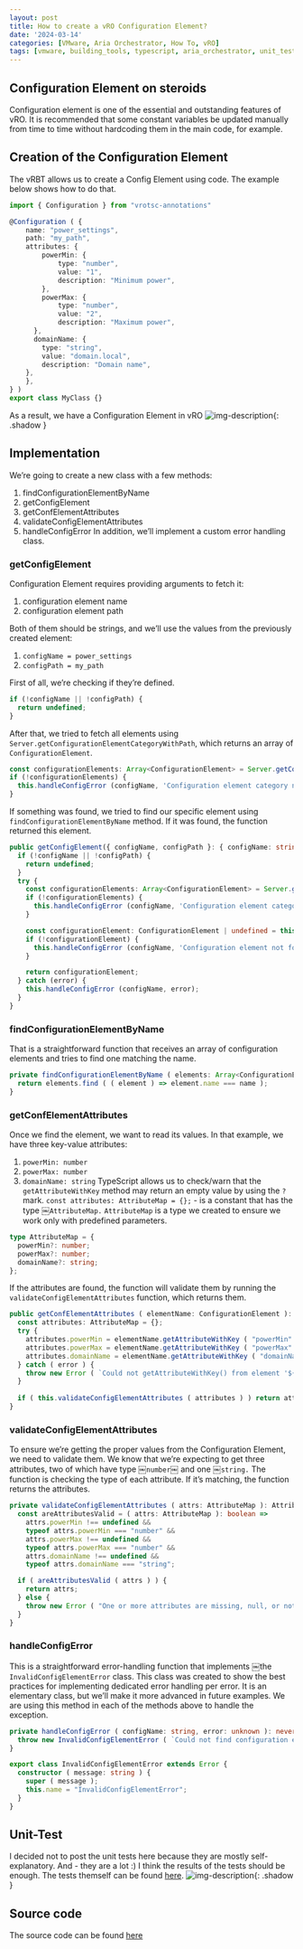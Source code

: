 ```yaml
---
layout: post
title: How to create a vRO Configuration Element?
date: '2024-03-14'
categories: [VMware, Aria Orchestrator, How To, vRO]
tags: [vmware, building_tools, typescript, aria_orchestrator, unit_test, jasmine, configuration_element]
---
```

## Configuration Element on steroids

Configuration element is one of the essential and outstanding features of vRO. It is recommended that some constant variables be updated manually from time to time without hardcoding them in the main code, for example.

## Creation of the Configuration Element

The vRBT allows us to create a Config Element using code. The example below shows how to do that.

```typescript
import { Configuration } from "vrotsc-annotations"

@Configuration ( {
    name: "power_settings",
    path: "my_path",
    attributes: {
        powerMin: {
            type: "number",
            value: "1",
            description: "Minimum power",
        },
        powerMax: {
            type: "number",
            value: "2",
            description: "Maximum power",
      },
      domainName: {
        type: "string",
        value: "domain.local",
        description: "Domain name",
    },
    },
} )
export class MyClass {}

```

As a result, we have a Configuration Element in vRO
![img-description](/assets/img/vro-configuration-element-how-to/image.png){: .shadow }

## Implementation

We’re going to create a new class with a few methods:

1. findConfigurationElementByName
2. getConfigElement
3. getConfElementAttributes
4. validateConfigElementAttributes
5. handleConfigError
In addition, we’ll implement a custom error handling class.

### getConfigElement

Configuration Element requires providing arguments to fetch it:

1. configuration element name
2. configuration element path

Both of them should be strings, and we’ll use the values from the previously created element:

1. `configName = power_settings`
2. `configPath = my_path`

First of all, we’re checking if they’re defined.

```typescript
if (!configName || !configPath) {
  return undefined;
}
```

After that, we tried to fetch all elements using `Server.getConfigurationElementCategoryWithPath`, which returns an array of `ConfigurationElement`.

```typescript
const configurationElements: Array<ConfigurationElement> = Server.getConfigurationElementCategoryWithPath (configPath)?.allConfigurationElements;
if (!configurationElements) {
  this.handleConfigError (configName, 'Configuration element category not found');
}
```

If something was found, we tried to find our specific element using `findConfigurationElementByName` method. If it was found, the function returned this element.

```typescript
public getConfigElement({ configName, configPath }: { configName: string; configPath: string }): ConfigurationElement | undefined {
  if (!configName || !configPath) {
    return undefined;
  }
  try {
    const configurationElements: Array<ConfigurationElement> = Server.getConfigurationElementCategoryWithPath (configPath)?.allConfigurationElements;
    if (!configurationElements) {
      this.handleConfigError (configName, 'Configuration element category not found');
    }

    const configurationElement: ConfigurationElement | undefined = this.findConfigurationElementByName (configurationElements, configName);
    if (!configurationElement) {
      this.handleConfigError (configName, 'Configuration element not found');
    }

    return configurationElement;
  } catch (error) {
    this.handleConfigError (configName, error);
  }
}
```

### findConfigurationElementByName

That is a straightforward function that receives an array of configuration elements and tries to find one matching the name.

```typescript
private findConfigurationElementByName ( elements: Array<ConfigurationElement>, name: string ): ConfigurationElement | undefined {
  return elements.find ( ( element ) => element.name === name );
}
```

### getConfElementAttributes

Once we find the element, we want to read its values. In that example, we have three key-value attributes:

1. `powerMin: number`
2. `powerMax: number`
3. `domainName: string`
TypeScript allows us to check/warn that the `getAttributeWithKey` method may return an empty value by using the `?` mark.
`const attributes: AttributeMap = {};`  - is a constant that has the type ￼`AttributeMap.` `AttributeMap` is a type we created to ensure we work only with predefined parameters.

```typescript
type AttributeMap = {
  powerMin?: number;
  powerMax?: number;
  domainName?: string;
};
```

If the attributes are found, the function will validate them by running the `validateConfigElementAttributes` function, which returns them.

```typescript
public getConfElementAttributes ( elementName: ConfigurationElement ): AttributeMap | undefined {
  const attributes: AttributeMap = {};
  try {
    attributes.powerMin = elementName.getAttributeWithKey ( "powerMin" )?.value;
    attributes.powerMax = elementName.getAttributeWithKey ( "powerMax" )?.value;
    attributes.domainName = elementName.getAttributeWithKey ( "domainName" )?.value;
  } catch ( error ) {
    throw new Error ( `Could not getAttributeWithKey() from element '${elementName}'. ${error}` );
  }
  
  if ( this.validateConfigElementAttributes ( attributes ) ) return attributes
}
```

### validateConfigElementAttributes

To ensure we’re getting the proper values from the Configuration Element, we need to validate them. We know that we’re expecting to get three attributes, two of which have type ￼`number`￼ and one ￼`string.`
The function is checking the type of each attribute. If it’s matching, the function returns the attributes.

```typescript
private validateConfigElementAttributes ( attrs: AttributeMap ): AttributeMap {
  const areAttributesValid = ( attrs: AttributeMap ): boolean =>
    attrs.powerMin !== undefined &&
    typeof attrs.powerMin === "number" &&
    attrs.powerMax !== undefined &&
    typeof attrs.powerMax === "number" &&
    attrs.domainName !== undefined &&
    typeof attrs.domainName === "string";

  if ( areAttributesValid ( attrs ) ) {
    return attrs;
  } else {
    throw new Error ( "One or more attributes are missing, null, or not a number (powerMin/powerMax) or string (domainName)" );
  }
}
```

### handleConfigError

This is a straightforward error-handling function that implements ￼the `InvalidConfigElementError` class. This class was created to show the best practices for implementing dedicated error handling per error. It is an elementary class, but we’ll make it more advanced in future examples.
We are using this method in each of the methods above to handle the exception.

```typescript
private handleConfigError ( configName: string, error: unknown ): never {
  throw new InvalidConfigElementError ( `Could not find configuration element ${configName}. ${error}` );
}
```

```typescript
export class InvalidConfigElementError extends Error {
  constructor ( message: string ) {
    super ( message );
    this.name = "InvalidConfigElementError";
  }
}
```

## Unit-Test

I decided not to post the unit tests here because they are mostly self-explanatory. And - they are a lot :)
I think the results of the tests should be enough. The tests themself can be found [here](https://github.com/unbreakabl3/vmware_aria_orchestrator_examples/blob/main/src/test/configElement.test.ts).
![img-description](/assets/img/vro-configuration-element-how-to/image%202.png){: .shadow }

## Source code

The source code can be found [here](https://github.com/unbreakabl3/vmware_aria_orchestrator_examples.git)
